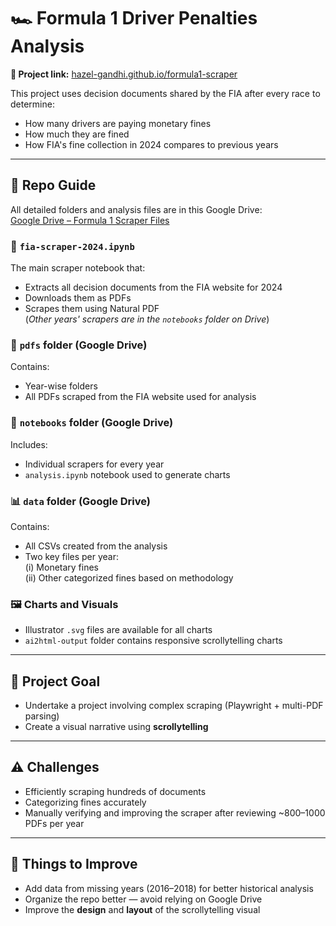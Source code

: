 # 🏎️ Formula 1 Driver Penalties Analysis

**🔗 Project link:** [hazel-gandhi.github.io/formula1-scraper](https://hazel-gandhi.github.io/formula1-scraper/)

This project uses decision documents shared by the FIA after every race to determine:
- How many drivers are paying monetary fines
- How much they are fined
- How FIA's fine collection in 2024 compares to previous years

---

## 📁 Repo Guide

All detailed folders and analysis files are in this Google Drive:  
[Google Drive – Formula 1 Scraper Files](https://drive.google.com/drive/u/0/folders/1PMPUe7h7ya4IRPY8MhqS6okQuu6T8ySd)

### 📓 `fia-scraper-2024.ipynb`
The main scraper notebook that:
- Extracts all decision documents from the FIA website for 2024
- Downloads them as PDFs
- Scrapes them using Natural PDF  
(*Other years' scrapers are in the `notebooks` folder on Drive*)

### 📄 `pdfs` folder (Google Drive)
Contains:
- Year-wise folders
- All PDFs scraped from the FIA website used for analysis

### 📓 `notebooks` folder (Google Drive)
Includes:
- Individual scrapers for every year
- `analysis.ipynb` notebook used to generate charts

### 📊 `data` folder (Google Drive)
Contains:
- All CSVs created from the analysis
- Two key files per year:  
  (i) Monetary fines  
  (ii) Other categorized fines based on methodology

### 🖼️ Charts and Visuals
- Illustrator `.svg` files are available for all charts
- `ai2html-output` folder contains responsive scrollytelling charts

---

## 🎯 Project Goal

- Undertake a project involving complex scraping (Playwright + multi-PDF parsing)
- Create a visual narrative using **scrollytelling**

---

## ⚠️ Challenges

- Efficiently scraping hundreds of documents
- Categorizing fines accurately
- Manually verifying and improving the scraper after reviewing ~800–1000 PDFs per year

---

## 🔧 Things to Improve

- Add data from missing years (2016–2018) for better historical analysis
- Organize the repo better — avoid relying on Google Drive
- Improve the **design** and **layout** of the scrollytelling visual
